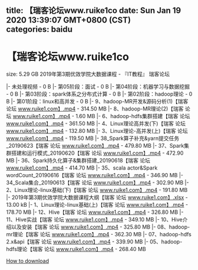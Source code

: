 
title: 【瑞客论坛www.ruike1co
date: Sun Jan 19 2020 13:39:07 GMT+0800 (CST)    
categories: baidu
---

# 【瑞客论坛www.ruike1co
size: 5.29 GB
 2019年第3期优效学院大数据课程 - 『IT教程』 瑞客论坛
 
|- 未处理视频 - 0 B
|- 第05阶段：面试 - 0 B
|- 第04阶段：机器学习与数据挖掘 - 0 B
|- 第03阶段：spark体系之分布式计算 - 0 B
|- 第02阶段：hadoop理论 - 0 B
|- 第01阶段：linux和高并发 - 0 B
|- 9、hadoop-MR开发&源码分析(1)【瑞客 论坛 www.ruike1.com】.mp4 - 314.50 MB
|- 8、hadoop-MR理论(2)【瑞客 论坛 www.ruike1.com】.mp4 - 1.60 MB
|- 6、hadoop-hdfs集群搭建【瑞客 论坛 www.ruike1.com】.mp4 - 361.50 MB
|- 4、Linux理论高并发(下)【瑞客 论坛 www.ruike1.com】.mp4 - 132.80 MB
|- 3、Linux理论-高并发(上)【瑞客 论坛 www.ruike1.com】.mp4 - 119.50 MB
|- 38_Spark算子补充&yarn提交任务_20190623【瑞客 论坛 www.ruike1.com】.mp4 - 479.80 MB
|- 37、Spark集群搭建和运行模式_20190620【瑞客 论坛 www.ruike1.com】.mp4 - 472.90 MB
|- 36、Spark持久化算子&集群搭建_20190618【瑞客 论坛 www.ruike1.com】.mp4 - 414.70 MB
|- 35、scala actor&Spark wordCount_20190616【瑞客 论坛 www.ruike1.com】.mp4 - 346.90 MB
|- 34_Scala集合_20190613【瑞客 论坛 www.ruike1.com】.mp4 - 302.90 MB
|- 2、Linux理论-linux基础(下)【瑞客 论坛 www.ruike1.com】.mp4 - 191.80 MB
|- 2019年第3期优效学院大数据课程大纲【瑞客 论坛 www.ruike1.com】.xlsx - 13.00 kB
|- 1、Linux理论-linux基础(上)【瑞客 论坛 www.ruike1.com】.mp4 - 178.70 MB
|- 12、Hive【瑞客 论坛 www.ruike1.com】.mp4 - 326.80 MB
|- 11、Hive实战【瑞客 论坛 www.ruike1.com】.mp4 - 349.10 MB
|- 10、Hive介绍以及安装【瑞客 论坛 www.ruike1.com】.mp4 - 325.80 MB
|- 08、hadoop-mr理论【瑞客 论坛 www.ruike1.com】.mp4 - 362.30 MB
|- 07、hadoop-hdfs 2.x&api【瑞客 论坛 www.ruike1.com】.mp4 - 339.90 MB
|- 05、hadoop-hdfs理论【瑞客 论坛 www.ruike1.com】.mp4 - 268.40 MB

[How to download](https://bpcam.bemobtrk.com/go/2ceec3aa-1ca2-46d6-b9ff-aaa5c184517c?jno=4663)